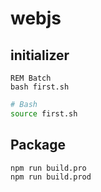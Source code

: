 # webjs

## initializer

```batch
REM Batch
bash first.sh
```

```bash
# Bash
source first.sh
```

## Package

```bash
npm run build.pro
npm run build.prod
```

